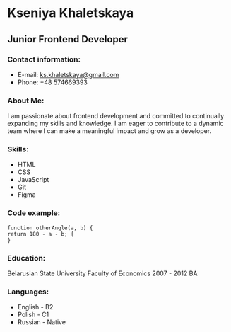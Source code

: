 # Kseniya Khaletskaya

## Junior Frontend Developer

### Contact information:

- E-mail: ks.khaletskaya@gmail.com
- Phone: +48 574669393

### About Me:

I am passionate about frontend development and committed to continually expanding my skills and knowledge. I am eager to contribute to a dynamic team where I can make a meaningful impact and grow as a developer.

### Skills:

- HTML
- CSS
- JavaScript
- Git
- Figma

### Code example:

```
function otherAngle(a, b) {
return 180 - a - b; {
}
```

### Education:

Belarusian State University
Faculty of Economics
2007 - 2012 BA

### Languages:

- English - B2
- Polish - C1
- Russian - Native